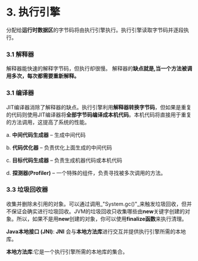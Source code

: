 # 3. 执行引擎

分配给**运行时数据区**的字节码将由执行引擎执行。执行引擎读取字节码并逐段执行。

### **3.1  解释器**

 解释器能快速的解释字节码，但执行却很慢。 解释器的**缺点就是,当一个方法被调用多次，每次都需要重新解释。**

### **3.1 编译器**

JIT编译器消除了解释器的缺点。执行引擎利用**解释器转换字节码**，但如果是重复的代码则使用JIT编译器将**全部字节码编译成本机代码**。本机代码将直接用于重复的方法调用，这提高了系统的性能。

a. **中间代码生成器** – 生成中间代码

b. **代码优化器** – 负责优化上面生成的中间代码

c. **目标代码生成器** – 负责生成机器代码或本机代码

d.  **探测器\(Profiler\)** – 一个特殊的组件，负责寻找被多次调用的方法。

### **3.3  垃圾回收器**

收集并删除未引用的对象。可以通过调用_"System.gc\(\)"_来触发垃圾回收，但并不保证会确实进行垃圾回收。JVM的垃圾回收只收集哪些由**new**关键字创建的对象。所以，如果不是用**new**创建的对象，你可以使用**finalize函数**来执行清理。

**Java本地接口 \(JNI\)**: **JNI** 会与**本地方法库**进行交互并提供执行引擎所需的本地库。

**本地方法库**:它是一个执行引擎所需的本地库的集合。

